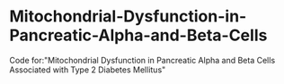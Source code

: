 # Mitochondrial-Dysfunction-in-Pancreatic-Alpha-and-Beta-Cells
Code for:"Mitochondrial Dysfunction in Pancreatic Alpha and Beta Cells Associated with Type 2 Diabetes Mellitus"
